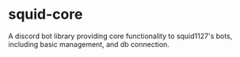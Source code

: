 # squid-core
A discord bot library providing core functionality to squid1127's bots, including basic management, and db connection.

